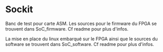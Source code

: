 # Sockit

Banc de test pour carte ASM.
Les sources pour le firmware du FPGA se trouvent dans SoC_firmware. Cf readme pour plus d'infos.

La mise en place du linux embarqué sur le FPGA ainsi que le sources du software se trouvent dans SoC_software. Cf readme pour plus d'infos.
